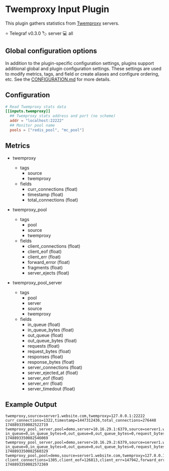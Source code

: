 # Twemproxy Input Plugin

This plugin gathers statistics from [Twemproxy][twemproxy] servers.

⭐ Telegraf v0.3.0
🏷️ server
💻 all

[twemproxy]: https://github.com/twitter/twemproxy

## Global configuration options <!-- @/docs/includes/plugin_config.md -->

In addition to the plugin-specific configuration settings, plugins support
additional global and plugin configuration settings. These settings are used to
modify metrics, tags, and field or create aliases and configure ordering, etc.
See the [CONFIGURATION.md][CONFIGURATION.md] for more details.

[CONFIGURATION.md]: ../../../docs/CONFIGURATION.md#plugins

## Configuration

```toml @sample.conf
# Read Twemproxy stats data
[[inputs.twemproxy]]
  ## Twemproxy stats address and port (no scheme)
  addr = "localhost:22222"
  ## Monitor pool name
  pools = ["redis_pool", "mc_pool"]
```

## Metrics

- twemproxy
  - tags
    - source
    - twemproxy
  - fields
    - curr_connections (float)
    - timestamp (float)
    - total_connections (float)

- twemproxy_pool
  - tags
    - pool
    - source
    - twemproxy
  - fields
    - client_connections (float)
    - client_eof (float)
    - client_err (float)
    - forward_error (float)
    - fragments (float)
    - server_ejects (float)

- twemproxy_pool_server
  - tags
    - pool
    - server
    - source
    - twemproxy
  - fields
    - in_queue (float)
    - in_queue_bytes (float)
    - out_queue (float)
    - out_queue_bytes (float)
    - requests (float)
    - request_bytes (float)
    - responses (float)
    - response_bytes (float)
    - server_connections (float)
    - server_ejected_at (float)
    - server_eof (float)
    - server_err (float)
    - server_timedout (float)

## Example Output

```text
twemproxy,source=server1.website.com,twemproxy=127.0.0.1:22222 curr_connections=1322,timestamp=1447312436,total_connections=276448 1748893350082522719
twemproxy_pool_server,pool=demo,server=10.16.29.1:6379,source=server1.website.com,twemproxy=127.0.0.1:22222 in_queue=0,in_queue_bytes=0,out_queue=0,out_queue_bytes=0,request_bytes=2775840400,requests=43604566,response_bytes=7663182096,responses=43603900,server_connections=1,server_ejected_at=0,server_eof=0,server_err=0,server_timedout=24 1748893350082546069
twemproxy_pool_server,pool=demo,server=10.16.29.2:6379,source=server1.website.com,twemproxy=127.0.0.1:22222 in_queue=0,in_queue_bytes=0,out_queue=0,out_queue_bytes=0,request_bytes=2412114759,requests=37870211,response_bytes=5228980582,responses=37869551,server_connections=1,server_ejected_at=0,server_eof=0,server_err=0,server_timedout=25 1748893350082560329
twemproxy_pool,pool=demo,source=server1.website.com,twemproxy=127.0.0.1:22222 client_connections=1305,client_eof=126813,client_err=147942,forward_error=11684,fragments=0,server_ejects=0 1748893350082572369
```
